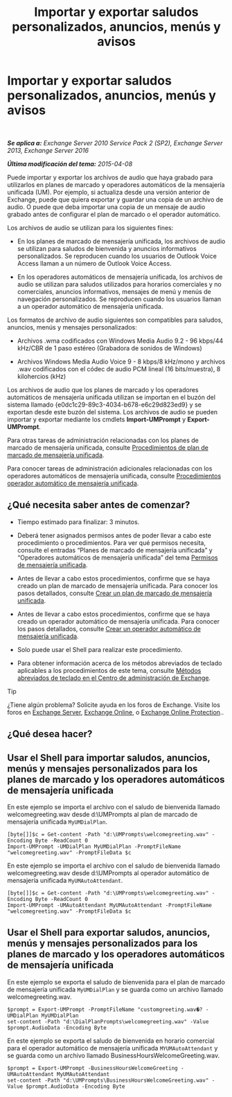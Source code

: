 ﻿---
title: 'Importar y exportar saludos personalizados, anuncios, menús y avisos'
TOCTitle: Importar y exportar saludos personalizados, anuncios, menús y avisos
ms:assetid: e82da5d5-625f-4d8b-8d31-ac45513aacfd
ms:mtpsurl: https://technet.microsoft.com/es-es/library/Ee681667(v=EXCHG.150)
ms:contentKeyID: 54652459
ms.date: 04/23/2018
mtps_version: v=EXCHG.150
ms.translationtype: HT
---

# Importar y exportar saludos personalizados, anuncios, menús y avisos

 

_**Se aplica a:** Exchange Server 2010 Service Pack 2 (SP2), Exchange Server 2013, Exchange Server 2016_

_**Última modificación del tema:** 2015-04-08_

Puede importar y exportar los archivos de audio que haya grabado para utilizarlos en planes de marcado y operadores automáticos de la mensajería unificada (UM). Por ejemplo, si actualiza desde una versión anterior de Exchange, puede que quiera exportar y guardar una copia de un archivo de audio. O puede que deba importar una copia de un mensaje de audio grabado antes de configurar el plan de marcado o el operador automático.

Los archivos de audio se utilizan para los siguientes fines:

  - En los planes de marcado de mensajería unificada, los archivos de audio se utilizan para saludos de bienvenida y anuncios informativos personalizados. Se reproducen cuando los usuarios de Outlook Voice Access llaman a un número de Outlook Voice Access.

  - En los operadores automáticos de mensajería unificada, los archivos de audio se utilizan para saludos utilizados para horarios comerciales y no comerciales, anuncios informativos, mensajes de menú y menús de navegación personalizados. Se reproducen cuando los usuarios llaman a un operador automático de mensajería unificada.

Los formatos de archivo de audio siguientes son compatibles para saludos, anuncios, menús y mensajes personalizados:

  - Archivos .wma codificados con Windows Media Audio 9.2 - 96 kbps/44 kHz/CBR de 1 paso estéreo (Grabadora de sonidos de Windows)

  - Archivos Windows Media Audio Voice 9 - 8 kbps/8 kHz/mono y archivos .wav codificados con el códec de audio PCM lineal (16 bits/muestra), 8 kilohercios (kHz)

Los archivos de audio que los planes de marcado y los operadores automáticos de mensajería unificada utilizan se importan en el buzón del sistema llamado {e0dc1c29-89c3-4034-b678-e6c29d823ed9} y se exportan desde este buzón del sistema. Los archivos de audio se pueden importar y exportar mediante los cmdlets **Import-UMPrompt** y **Export-UMPrompt**.

Para otras tareas de administración relacionadas con los planes de marcado de mensajería unificada, consulte [Procedimientos de plan de marcado de mensajería unificada](um-dial-plan-procedures-exchange-2013-help.md).

Para conocer tareas de administración adicionales relacionadas con los operadores automáticos de mensajería unificada, consulte [Procedimientos operador automático de mensajería unificada](https://docs.microsoft.com/es-es/exchange/voice-mail-unified-messaging/automatically-answer-and-route-calls/um-auto-attendant-procedures).

## ¿Qué necesita saber antes de comenzar?

  - Tiempo estimado para finalizar: 3 minutos.

  - Deberá tener asignados permisos antes de poder llevar a cabo este procedimiento o procedimientos. Para ver qué permisos necesita, consulte el entradas “Planes de marcado de mensajería unificada” y “Operadores automáticos de mensajería unificada” del tema [Permisos de mensajería unificada](unified-messaging-permissions-exchange-2013-help.md).

  - Antes de llevar a cabo estos procedimientos, confirme que se haya creado un plan de marcado de mensajería unificada. Para conocer los pasos detallados, consulte [Crear un plan de marcado de mensajería unificada](https://docs.microsoft.com/es-es/exchange/voice-mail-unified-messaging/connect-voice-mail-system/create-um-dial-plan).

  - Antes de llevar a cabo estos procedimientos, confirme que se haya creado un operador automático de mensajería unificada. Para conocer los pasos detallados, consulte [Crear un operador automático de mensajería unificada](https://docs.microsoft.com/es-es/exchange/voice-mail-unified-messaging/set-outlook-voice-access-pin-security/enable-common-pin-patterns).

  - Solo puede usar el Shell para realizar este procedimiento.

  - Para obtener información acerca de los métodos abreviados de teclado aplicables a los procedimientos de este tema, consulte [Métodos abreviados de teclado en el Centro de administración de Exchange](keyboard-shortcuts-in-the-exchange-admin-center-exchange-online-protection-help.md).


> [!TIP]
> ¿Tiene algún problema? Solicite ayuda en los foros de Exchange. Visite los foros en <A href="https://go.microsoft.com/fwlink/p/?linkid=60612">Exchange Server</A>, <A href="https://go.microsoft.com/fwlink/p/?linkid=267542">Exchange Online</A>, o <A href="https://go.microsoft.com/fwlink/p/?linkid=285351">Exchange Online Protection</A>..



## ¿Qué desea hacer?

## Usar el Shell para importar saludos, anuncios, menús y mensajes personalizados para los planes de marcado y los operadores automáticos de mensajería unificada

En este ejemplo se importa el archivo con el saludo de bienvenida llamado welcomegreeting.wav desde d:\\UMPrompts al plan de marcado de mensajería unificada `MyUMDialPlan`.

    [byte[]]$c = Get-content -Path "d:\UMPrompts\welcomegreeting.wav" -Encoding Byte -ReadCount 0
    Import-UMPrompt -UMDialPlan MyUMDialPlan -PromptFileName "welcomegreeting.wav" -PromptFileData $c

En este ejemplo se importa el archivo con el saludo de bienvenida llamado welcomegreeting.wav desde d:\\UMPrompts al operador automático de mensajería unificada `MyUMAutoAttendant`.

    [byte[]]$c = Get-content -Path "d:\UMPrompts\welcomegreeting.wav" -Encoding Byte -ReadCount 0
    Import-UMPrompt -UMAutoAttendant MyUMAutoAttendant -PromptFileName "welcomegreeting.wav" -PromptFileData $c

## Usar el Shell para exportar saludos, anuncios, menús y mensajes personalizados para los planes de marcado y los operadores automáticos de mensajería unificada

En este ejemplo se exporta el saludo de bienvenida para el plan de marcado de mensajería unificada `MyUMDialPlan` y se guarda como un archivo llamado welcomegreeting.wav.

    $prompt = Export-UMPrompt -PromptFileName "customgreeting.wav�? -UMDialPlan MyUMDialPlan
    set-content -Path "d:\DialPlanPrompts\welcomegreeting.wav" -Value $prompt.AudioData -Encoding Byte

En este ejemplo se exporta el saludo de bienvenida en horario comercial para el operador automático de mensajería unificada `MYUMAutoAttendant` y se guarda como un archivo llamado BusinessHoursWelcomeGreeting.wav.

    $prompt = Export-UMPrompt -BusinessHoursWelcomeGreeting -UMAutoAttendant MyUMAutoAttendant
    set-content -Path "d:\UMPrompts\BusinessHoursWelcomeGreeting.wav" -Value $prompt.AudioData -Encoding Byte

